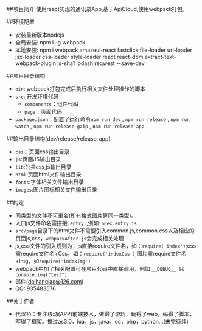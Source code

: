 ##项目简介
    使用react实现的通讯录App,基于ApiCloud,使用webpack打包。

##环境配置
* 安装最新版本nodejs
* 全局安装: npm i -g webpack
* 本地安装: npm i webpack amazeui-react fastclick file-loader url-loader jsx-loader css-loader style-loader react react-dom extract-text-webpack-plugin js-sha1 lodash reqwest --save-dev

##项目目录结构
* `bin`: webpack打包完成后执行相关文件处理操作的脚本
* `src`: 开发环境代码
    * `components`：组件代码
    * `page`：页面代码
* `package.json`：配置了运行命令`npm run dev` , `npm run release` , `npm run watch` , `npm run release-gzip` , `npm run release-app`

##输出目录结构(dev/release/release_app)
* `css`：页面css输出目录
* `js`:页面JS输出目录
* `lib`:公共css,js输出目录
* `html`:页面html文件输出目录
* `fonts`:字体相关文件输出目录
* `images`:图片图标相关文件输出目录

##约定
* 同类型的文件不可重名(所有格式图片算同一类型)。
* 入口js文件命名需拼接`.entry.`,例如`index.entry.js`
* `src/page`目录下的html文件不需要引入common.js,common.css以及相应的页面js,css，`webpackAfter.js`会完成相关处理
* js,css文件的引入规则为：js直接require文件名，如：`require('index')`;css需require文件名+Css，如：`require('indexCss')`;图片需require文件名+Img，如`require('indexImg')`
* webpack中加了相关配置可在项目代码中直接调用，例如 `__DEBUG__ && console.log("test")`
* 邮件(daihanqiao@126.com)
* QQ: 935483576

##关于作者
* 代汉桥：专注移动(APP)前端技术，做得了游戏，玩得了web，码得了脚本，写得了框架。撸过as3.0，lua，js，java，oc，php，python...(未完待续)
